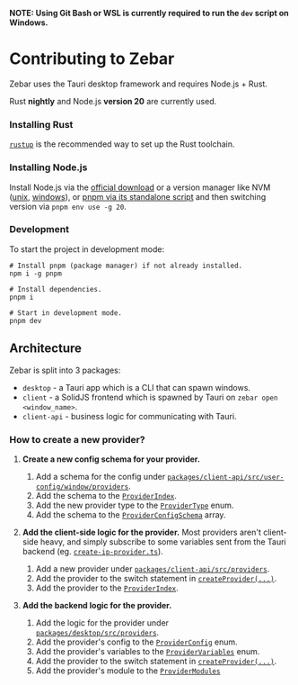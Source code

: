 **NOTE: Using Git Bash or WSL is currently required to run the `dev` script on Windows.**

# Contributing to Zebar

Zebar uses the Tauri desktop framework and requires Node.js + Rust.

Rust **nightly** and Node.js **version 20** are currently used.

### Installing Rust

[`rustup`](https://rustup.rs/) is the recommended way to set up the Rust toolchain.

### Installing Node.js

Install Node.js via the [official download](https://nodejs.org/en/download) or a version manager like NVM ([unix](https://github.com/nvm-sh/nvm#installing-and-updating), [windows](https://github.com/coreybutler/nvm-windows?tab=readme-ov-file#overview)), or [pnpm via its standalone script](https://pnpm.io/installation#using-a-standalone-script) and then switching version via `pnpm env use -g 20`.

### Development

To start the project in development mode:

```shell
# Install pnpm (package manager) if not already installed.
npm i -g pnpm

# Install dependencies.
pnpm i

# Start in development mode.
pnpm dev
```

## Architecture

Zebar is split into 3 packages:

- `desktop` - a Tauri app which is a CLI that can spawn windows.
- `client` - a SolidJS frontend which is spawned by Tauri on `zebar open <window_name>`.
- `client-api` - business logic for communicating with Tauri.

### How to create a new provider?

1. **Create a new config schema for your provider.**

   1. Add a schema for the config under [`packages/client-api/src/user-config/window/providers`](https://github.com/glzr-io/zebar/tree/main/packages/client-api/src/user-config/window/providers).
   2. Add the schema to the [`ProviderIndex`](https://github.com/glzr-io/zebar/tree/main/packages/client-api/src/user-config/window/providers/index.ts).
   3. Add the new provider type to the [`ProviderType`](https://github.com/glzr-io/zebar/blob/main/packages/client-api/src/user-config/window/provider-type.model.ts) enum.
   4. Add the schema to the [`ProviderConfigSchema`](https://github.com/glzr-io/zebar/blob/main/packages/client-api/src/user-config/window/provider-config.model.ts) array.

2. **Add the client-side logic for the provider.** Most providers aren't client-side heavy, and simply subscribe to some variables sent from the Tauri backend (eg. [`create-ip-provider.ts`](https://github.com/glzr-io/zebar/tree/main/packages/client-api/src/providers/ip/create-ip-provider.ts)).

   1. Add a new provider under [`packages/client-api/src/providers`](https://github.com/glzr-io/zebar/tree/main/packages/client-api/src/providers).
   2. Add the provider to the switch statement in [`createProvider(...)`](https://github.com/glzr-io/zebar/blob/main/packages/client-api/src/providers/create-provider.ts#L28).
   3. Add the provider to the [`ProviderIndex`](https://github.com/glzr-io/zebar/blob/main/packages/client-api/src/providers/index.ts).

3. **Add the backend logic for the provider.**

   1. Add the logic for the provider under [`packages/desktop/src/providers`](https://github.com/glzr-io/zebar/tree/main/packages/desktop/src/providers).
   2. Add the provider's config to the [`ProviderConfig`](https://github.com/glzr-io/zebar/blob/main/packages/desktop/src/providers/config.rs) enum.
   3. Add the provider's variables to the [`ProviderVariables`](https://github.com/glzr-io/zebar/blob/main/packages/desktop/src/providers/variables.rs) enum.
   4. Add the provider to the switch statement in [`createProvider(...)`](https://github.com/glzr-io/zebar/blob/main/packages/desktop/src/providers/manager.rs#L155).
   5. Add the provider's module to the [`ProviderModules`](https://github.com/glzr-io/zebar/blob/main/packages/desktop/src/providers/mod.rs)

